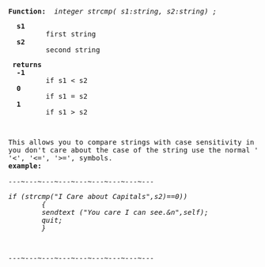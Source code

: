 <div class="mw-parser-output"><p><br />
<span id="bfstrcmp"></span>
</p>
<pre><b>Function:</b>  <i>integer strcmp( s1:string, s2:string)&#160;;</i>
</pre>
<pre>  <b>s1</b>
         first string
  <b>s2</b>
         second string
</pre>
<pre> <b>returns</b>
  <b>-1</b>
         if s1 &lt; s2
  <b>0</b>
         if s1 = s2
  <b>1</b>
         if s1 &gt; s2
</pre>
<p><br />
</p>
<pre>This allows you to compare strings with case sensitivity in place.  If
you don't care about the case of the string use the normal '==' '&gt;',
'&lt;', '&lt;=', '&gt;=', symbols.
<b>example:</b>
<i>
---~---~---~---~---~---~---~---~---
</i></pre><i><pre>if (strcmp("I Care about Capitals",s2)==0))
        {
        sendtext ("You care I can see.&amp;n",self);
        quit;
        }
</pre></i><i><p><br />
</p></i><i><pre>---~---~---~---~---~---~---~---~---
</pre></i><i></i><pre><i></i>
</pre></div>